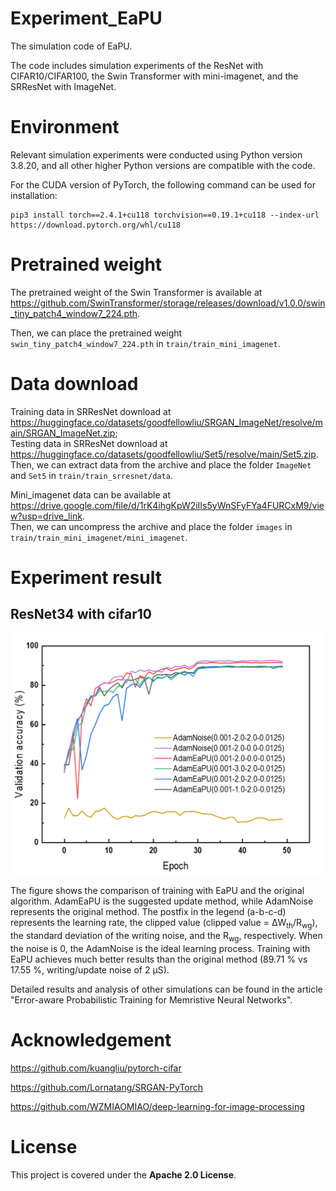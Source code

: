 # Experiment_EaPU
The simulation code of EaPU. 

The code includes simulation experiments of the ResNet with CIFAR10/CIFAR100, the Swin Transformer with mini-imagenet, and the SRResNet with ImageNet.

# Environment
Relevant simulation experiments were conducted using Python version 3.8.20, and all other higher Python versions are compatible with the code.

For the CUDA version of PyTorch, the following command can be used for installation:
  ```shell
  pip3 install torch==2.4.1+cu118 torchvision==0.19.1+cu118 --index-url https://download.pytorch.org/whl/cu118
  ```
# Pretrained weight
The pretrained weight of the Swin Transformer is available at https://github.com/SwinTransformer/storage/releases/download/v1.0.0/swin_tiny_patch4_window7_224.pth.

Then, we can place the pretrained weight `swin_tiny_patch4_window7_224.pth` in `train/train_mini_imagenet`.

# Data download
Training data in SRResNet download at https://huggingface.co/datasets/goodfellowliu/SRGAN_ImageNet/resolve/main/SRGAN_ImageNet.zip;  
Testing data in SRResNet download at https://huggingface.co/datasets/goodfellowliu/Set5/resolve/main/Set5.zip.    
Then, we can extract data from the archive and place the folder `ImageNet` and `Set5` in `train/train_srresnet/data`.

Mini_imagenet data can be available at https://drive.google.com/file/d/1rK4ihgKpW2iIIs5yWnSFyFYa4FURCxM9/view?usp=drive_link.  
Then, we can uncompress the archive and place the folder `images` in `train/train_mini_imagenet/mini_imagenet`.

# Experiment result
## ResNet34 with cifar10
![comparison](train/train_cifar/results/comparison.png)

The figure shows the comparison of training with EaPU and the original algorithm. AdamEaPU is the suggested update method, while AdamNoise represents the original method. The postfix in the legend (a-b-c-d) represents the learning rate, the clipped value (clipped value = ΔW<sub>th</sub>/R<sub>wg</sub>), the standard deviation of the writing noise, and the R<sub>wg</sub>, respectively. When the noise is 0, the AdamNoise is the ideal learning process. Training with EaPU achieves much better results than the original method (89.71 % vs 17.55 %, writing/update noise of 2 μS).

Detailed results and analysis of other simulations can be found in the article "Error-aware Probabilistic Training for Memristive Neural Networks".

# Acknowledgement
https://github.com/kuangliu/pytorch-cifar

https://github.com/Lornatang/SRGAN-PyTorch

https://github.com/WZMIAOMIAO/deep-learning-for-image-processing

# License

This project is covered under the **Apache 2.0 License**.

